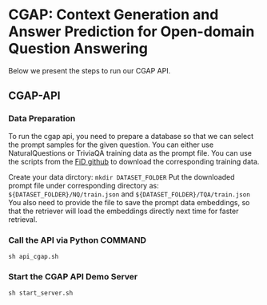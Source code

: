 # CGAP: Context Generation and Answer Prediction for Open-domain Question Answering

Below we present the steps to run our CGAP API.

## CGAP-API

### Data Preparation
To run the cgap api, you need to prepare a database so that we can select the prompt samples for the given question. 
You can either use NaturalQuestions or TriviaQA training data as the prompt file.
You can use the scripts from the [FiD github](https://github.com/facebookresearch/FiD) to download the corresponding training data. 

Create your data dirctory:
`mkdir DATASET_FOLDER`
Put the downloaded prompt file under corresponding directory as:
`${DATASET_FOLDER}/NQ/train.json` and `${DATASET_FOLDER}/TQA/train.json`
You also need to provide the file to save the prompt data embeddings, so that the retriever will load the embeddings directly next time for faster retrieval.

### Call the API via Python COMMAND
`sh api_cgap.sh`

### Start the CGAP API Demo Server
`sh start_server.sh`
